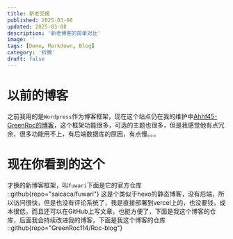 ```yaml
---
title: 新老交接
published: 2025-03-08
updated: 2025-03-08
description: '新老博客的简单对比'
image: ''
tags: [Demo, Markdown, Blog]
category: '折腾'
draft: false 
---
```


# 以前的博客
之前我用的是` Wordpress `作为博客框架，现在这个站点仍在我的维护中[Ahhf45-GreenRoc的博客](https://ahhf45.top)，这个框架功能很多，可选的主题也很多，但是我感觉他有点冗余，很多功能用不上，有后端数据库的原因，有点慢。。。

# 现在你看到的这个
才换的新博客框架，叫`fuwari`下面是它的官方仓库
::github{repo="saicaca/fuwari"}
这是个类似于hexo的静态博客，没有后端，所以访问很快，但是也没有评论系统了，我是直接部署到vercel上的，也没要钱，成本很低，而且还可以在GitHub上写文章，也挺方便了，下面是我这个博客的仓库，后面我会持续改进我的博客，下面是我这个博客的仓库
::github{repo="GreenRoc114/Roc-blog"}